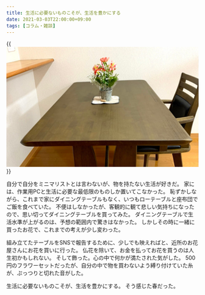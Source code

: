 ```yaml
---
title: 生活に必要ないものこそが、生活を豊かにする
date: 2021-03-03T22:00:00+09:00
tags: [コラム・雑談]
---
```


{{<img src="./table.jpeg" alt="購入したテーブルとお花">}}

自分で自分をミニマリストとは言わないが、物を持たない生活が好きだ。
家には、作業用PCと生活に必要な最低限のものしか置いてこなかった。
恥ずかしながら、これまで家にダイニングテーブルもなく、いつもローテーブルと座布団でご飯を食べていた。
不便はしなかったが、客観的に観て悲しい気持ちになったので、思い切ってダイニングテーブルを買ってみた。
ダイニングテーブルで生活水準が上がるのは、予想の範囲内で驚きはなかった。
しかしその時に一緒に買ったお花で、これまでの考えが少し変わった。

組み立てたテーブルをSNSで報告するために、少しでも映えればと、近所のお花屋さんにお花を買いに行った。
仏花を除いて、お金を払ってお花を買うのは人生初かもしれない。
そして飾った。心の中で何かが満たされた気がした。
500円のフラワーセットだったが、自分の中で物を買わないよう縛り付けていた糸が、ぷっつりと切れた音がした。


生活に必要ないものこそが、生活を豊かにする。
そう感じた春だった。
